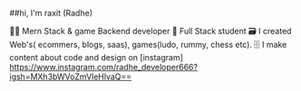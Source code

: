 ##hi, I'm raxit (Radhe) 

🧑‍💻 Mern Stack & game Backend developer
🌽 Full Stack student 
🗃️ I created Web's( ecommers, blogs, saas), games(ludo, rummy, chess etc).
🗄️ I make content about code and design on [instagram] https://www.instagram.com/radhe_developer666?igsh=MXh3bWVoZmVleHlvaQ==
